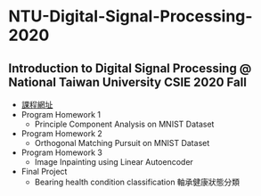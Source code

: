 # NTU-Digital-Signal-Processing-2020
## Introduction to Digital Signal Processing @ National Taiwan University CSIE 2020 Fall
- [課程網址](https://sites.google.com/view/dspfall2020)
- Program Homework 1
  - Principle Component Analysis on MNIST Dataset
- Program Homework 2
  - Orthogonal Matching Pursuit on MNIST Dataset
- Program Homework 3
  - Image Inpainting using Linear Autoencoder
- Final Project
  - Bearing health condition classification 軸承健康狀態分類